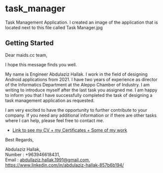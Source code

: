 # task_manager

Task Management Application.
I created an image of the application that is located next to this file called Task Manager.jpg

## Getting Started

Dear maids.cc team,

I hope this message finds you well.

My name is Engineer Abdulaziz Hallak. I work in the field of designing Android applications from 2021. I have two years of experience as director of the Informatics Department at the Aleppo Chamber of Industry. I am writing to introduce myself after the last task you assigned me. I am happy to inform you that I have successfully completed the task of designing a task management application as requested.

I am very excited to have the opportunity to further contribute to your company. If you need any additional information or if there are other tasks where I can help, please feel free to contact me.

- [Link to see my CV + my  Certificates + Some of my work ](https://drive.google.com/drive/folders/1sN4_-ObI0rH3BYL9ayJR_pM7jXSmT9_5)


Best Regards,

Abdulaziz Hallak,<br>
Number : +963946618431,<br>
Email : abdullaziz.hallak.1991@gmail.com,<br>
https://www.linkedin.com/in/abdulaziz-hallak-857b6b194/
